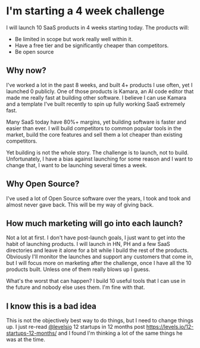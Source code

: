 # I'm starting a 4 week challenge

I will launch 10 SaaS products in 4 weeks starting today. The products will:
- Be limited in scope but work really well within it.
- Have a free tier and be significantly cheaper than competitors.
- Be open source

## Why now?

I've worked a lot in the past 8 weeks, and built 4+ products I use often, yet I launched 0 publicly. One of those products is Kamara, an AI code editor that made me really fast at building other software. I believe I can use Kamara and a template I've built recently to spin up fully working SaaS extremely fast. 

Many SaaS today have 80%+ margins, yet building software is faster and easier than ever. I will build competitors to common popular tools in the market, build the core features and sell them a lot cheaper than existing competitors.

Yet building is not the whole story. The challenge is to launch, not to build. Unfortunately, I have a bias against launching for some reason and I want to change that, I want to be launching several times a week.

## Why Open Source?

I've used a lot of Open Source software over the years, I took and took and almost never gave back. This will be my way of giving back.

## How much marketing will go into each launch?

Not a lot at first. I don't have post-launch goals, I just want to get into the habit of launching products. I will launch in HN, PH and a few SaaS directories and leave it alone for a bit while I build the rest of the products. Obviously I'll monitor the launches and support any customers that come in, but I will focus more on marketing after the challenge, once I have all the 10 products built. Unless one of them really blows up I guess.

What's the worst that can happen? I build 10 useful tools that I can use in the future and nobody else uses them. I'm fine with that.

## I know this is a bad idea

This is not the objectively best way to do things, but I need to change things up. I just re-read [@levelsio](https://x.com/levelsio) 12 startups in 12 months post https://levels.io/12-startups-12-months/ and I found I'm thinking a lot of the same things he was at the time.
